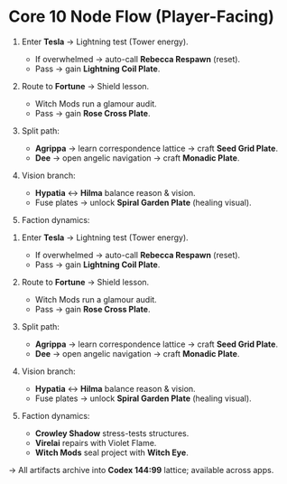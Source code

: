 # Core 10 Node Flow (Player-Facing)

1. Enter **Tesla** → Lightning test (Tower energy).
   - If overwhelmed → auto-call **Rebecca Respawn** (reset).
   - Pass → gain **Lightning Coil Plate**.

2. Route to **Fortune** → Shield lesson.
   - Witch Mods run a glamour audit.
   - Pass → gain **Rose Cross Plate**.

3. Split path:
   - **Agrippa** → learn correspondence lattice → craft **Seed Grid Plate**.
   - **Dee** → open angelic navigation → craft **Monadic Plate**.

4. Vision branch:
   - **Hypatia** ↔ **Hilma** balance reason & vision.
   - Fuse plates → unlock **Spiral Garden Plate** (healing visual).

5. Faction dynamics:
1) Enter **Tesla** → Lightning test (Tower energy).
   - If overwhelmed → auto-call **Rebecca Respawn** (reset).
   - Pass → gain **Lightning Coil Plate**.

2) Route to **Fortune** → Shield lesson.
   - Witch Mods run a glamour audit.
   - Pass → gain **Rose Cross Plate**.

3) Split path:
   - **Agrippa** → learn correspondence lattice → craft **Seed Grid Plate**.
   - **Dee** → open angelic navigation → craft **Monadic Plate**.

4) Vision branch:
   - **Hypatia** ↔ **Hilma** balance reason & vision.
   - Fuse plates → unlock **Spiral Garden Plate** (healing visual).

5) Faction dynamics:
   - **Crowley Shadow** stress-tests structures.
   - **Virelai** repairs with Violet Flame.
   - **Witch Mods** seal project with **Witch Eye**.

→ All artifacts archive into **Codex 144:99** lattice; available across apps.
